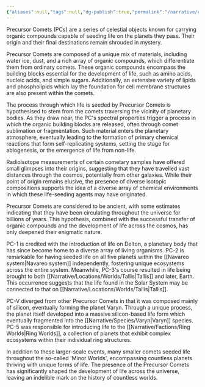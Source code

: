 ```yaml
---
{"aliases":null,"tags":null,"dg-publish":true,"permalink":"/narrative/concepts/history/precursor-comets/","dgPassFrontmatter":true}
---
```


Precursor Comets (PCs) are a series of celestial objects known for carrying organic compounds capable of seeding life on the planets they pass. Their origin and their final destinations remain shrouded in mystery.

Precursor Comets are composed of a unique mix of materials, including water ice, dust, and a rich array of organic compounds, which differentiate them from ordinary comets. These organic compounds encompass the building blocks essential for the development of life, such as amino acids, nucleic acids, and simple sugars. Additionally, an extensive variety of lipids and phospholipids which lay the foundation for cell membrane structures are also present within the comets.

The process through which life is seeded by Precursor Comets is hypothesised to stem from the comets traversing the vicinity of planetary bodies. As they draw near, the PC's spectral properties trigger a process in which the organic building blocks are released, often through comet sublimation or fragmentation. Such material enters the planetary atmosphere, eventually leading to the formation of primary chemical reactions that form self-replicating systems, setting the stage for abiogenesis, or the emergence of life from non-life.

Radioisotope measurements of certain cometary samples have offered small glimpses into their origins, suggesting that they have travelled vast distances through the cosmos, potentially from other galaxies. While their point of origin remains elusive, the presence of diverse isotopic compositions supports the idea of a diverse array of chemical environments in which these life-seeding agents may have originated.

Precursor Comets are considered to be ancient, with some estimates indicating that they have been circulating throughout the universe for billions of years. This hypothesis, combined with the successful transfer of organic compounds and the development of life across the cosmos, has only deepened their enigmatic nature.

PC-1 is credited with the introduction of life on Delton, a planetary body that has since become home to a diverse array of living organisms. PC-2 is remarkable for having seeded life on all five planets within the [[Navareo system\|Navareo system]] independently, fostering unique ecosystems across the entire system. Meanwhile, PC-3's course resulted in life being brought to both [[Narrative/Locations/Worlds/Tallis\|Tallis]] and later, Earth. This occurrence suggests that the life found in the Solar System may be connected to that on [[Narrative/Locations/Worlds/Tallis\|Tallis]].

PC-V diverged from other Precursor Comets in that it was composed mainly of silicon, eventually forming the planet Varyn. Through a unique process, the planet itself developed into a massive silicon-based life form which eventually fragmented into the [[Narrative/Species/Varyn\|Varyn]] species. PC-5 was responsible for introducing life to the [[Narrative/Factions/Ring Worlds\|Ring Worlds]], a collection of planets that exhibit complex ecosystems within their individual ring structures.

In addition to these larger-scale events, many smaller comets seeded life throughout the so-called 'Minor Worlds', encompassing countless planets thriving with unique forms of life. The presence of the Precursor Comets has significantly shaped the development of life across the universe, leaving an indelible mark on the history of countless worlds.



